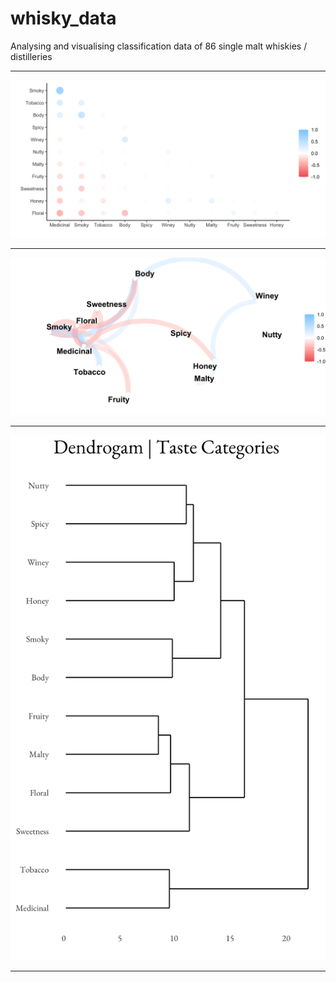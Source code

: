 # whisky_data

Analysing and visualising classification data of 86 single malt whiskies / distilleries

___

![](corr_plot.png)

___

![](network_plot.png)

___

![](dendrogram_taste.png)

___